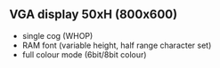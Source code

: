 VGA display 50xH (800x600)
----------------
 - single cog (WHOP)
 - RAM font (variable height, half range character set)
 - full colour mode (6bit/8bit colour)
